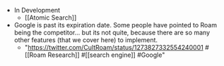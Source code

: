 - In Development
    - [[Atomic Search]]
- Google is past its expiration date. Some people have pointed to Roam being the competitor... but its not quite, because there are so many other features (that we cover here) to implement.
    - "https://twitter.com/CultRoam/status/1273827332554240001 #[[Roam Research]] #[[search engine]] #Google"
